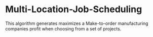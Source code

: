 # Multi-Location-Job-Scheduling
This algorithm generates maximizes a Make-to-order manufacturing companies profit when choosing from a set of projects. 
